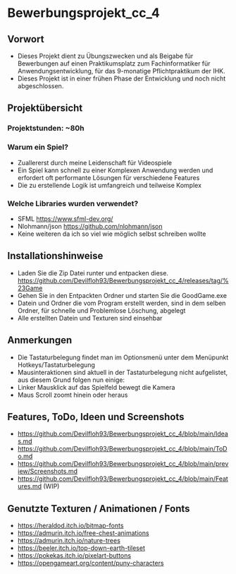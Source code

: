 # Bewerbungsprojekt_cc_4

## Vorwort

* Dieses Projekt dient zu Übungszwecken und als Beigabe für Bewerbungen auf einen Praktikumsplatz zum Fachinformatiker für Anwendungsentwicklung, für das 9-monatige Pflichtpraktikum der IHK.
* Dieses Projekt ist in einer frühen Phase der Entwicklung und noch nicht abgeschlossen.

## Projektübersicht

### Projektstunden: ~80h

### Warum ein Spiel?

* Zuallererst durch meine Leidenschaft für Videospiele
* Ein Spiel kann schnell zu einer Komplexen Anwendung werden und erfordert oft performante Lösungen für verschiedene Features
* Die zu erstellende Logik ist umfangreich und teilweise Komplex

### Welche Libraries wurden verwendet?

* SFML <https://www.sfml-dev.org/>
* Nlohmann/json <https://github.com/nlohmann/json>
* Keine weiteren da ich so viel wie möglich selbst schreiben wollte

## Installationshinweise

* Laden Sie die Zip Datei runter und entpacken diese. <https://github.com/Devilfloh93/Bewerbungsprojekt_cc_4/releases/tag/%23Game>
* Gehen Sie in den Entpackten Ordner und starten Sie die GoodGame.exe
* Datein und Ordner die vom Program erstellt werden, sind in dem selben Ordner, für schnelle und Problemlose Löschung, abgelegt
* Alle erstellten Datein und Texturen sind einsehbar

## Anmerkungen

* Die Tastaturbelegung findet man im Optionsmenü unter dem Menüpunkt Hotkeys/Tastaturbelegung
* Mausinteraktionen sind aktuell in der Tastaturbelegung nicht aufgelistet, aus diesem Grund folgen nun einige:
* Linker Mausklick auf das Spielfeld bewegt die Kamera
* Maus Scroll zoomt hinein oder heraus

## Features, ToDo, Ideen und Screenshots

* <https://github.com/Devilfloh93/Bewerbungsprojekt_cc_4/blob/main/Ideas.md>
* <https://github.com/Devilfloh93/Bewerbungsprojekt_cc_4/blob/main/ToDo.md>
* <https://github.com/Devilfloh93/Bewerbungsprojekt_cc_4/blob/main/preview/Screenshots.md>
* <https://github.com/Devilfloh93/Bewerbungsprojekt_cc_4/blob/main/Features.md> (WIP)

## Genutzte Texturen / Animationen / Fonts

* <https://heraldod.itch.io/bitmap-fonts>
* <https://admurin.itch.io/free-chest-animations>
* <https://admurin.itch.io/nature-trees>
* <https://beeler.itch.io/top-down-earth-tileset>
* <https://pokekas.itch.io/pixelart-buttons>
* <https://opengameart.org/content/puny-characters>
